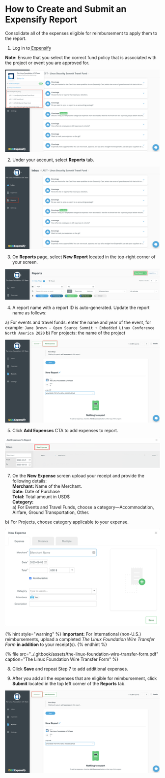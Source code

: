 # How to Create and Submit an Expensify Report

Consolidate all of the expenses eligible for reimbursement to apply them to the report.

 1. Log in to[ Expensify](https://www.expensify.com/signin)  

**Note:** Ensure that you select the correct fund policy that is associated with the project or event you are approved for.

![](../.gitbook/assets/expense-report.png)

2. Under your account, select **Reports** tab.

![](../.gitbook/assets/reports.png)

3. On **Reports** page, select **New Report** located in the top-right corner of your screen.

![](../.gitbook/assets/new-report.png)

  
4. A report name with a report ID is auto-generated.  Update the report name as follows: 

a\) For events and travel funds: enter the name and year of the event, for example: `Jane Brown - Open Source Summit + Embedded Linux Conference North America 2020`        b\) For projects: the name of the project 

![](../.gitbook/assets/add-expenses.png)

5. Click **Add Expenses** CTA to add expenses to report.   

![](../.gitbook/assets/new-expense.png)

7. On the **New Expense** screen upload your receipt and provide the following details:  
**Merchant:** Name of the Merchant.  
**Date:** Date of Purchase  
**Total:** Total amount in USD$  
**Category:**   
a\) For Events and Travel Funds, choose a category—Accommodation, Airfare, Ground Transportation, Other.‌

b\) For Projects, choose category applicable to your expense.

![](../.gitbook/assets/create-an-expense.png)

{% hint style="warning" %}
**Important:** For International \(non-U.S.\) reimbursements, upload a completed _The Linux Foundation Wire Transfer Form_ **in addition** to your receipt\(s\).
{% endhint %}

{% file src="../.gitbook/assets/the-linux-foundation-wire-transfer-form.pdf" caption="The Linux Foundation Wire Transfer Form" %}

8. Click **Save** and repeat Step 7 to add additional expenses.

9. After you add all the expenses that are eligible for reimbursement, click **Submit** located in the top left corner of the **Reports** tab.

![Submit Report](../.gitbook/assets/submit-report.png)

 

